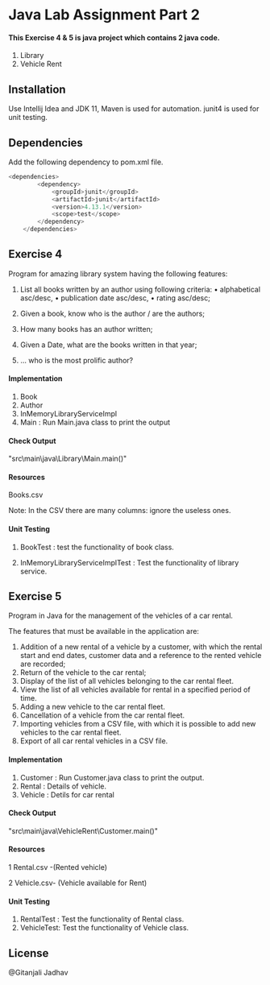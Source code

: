 # Java Lab Assignment Part 2
#### This Exercise 4 & 5 is java project which contains 2 java code.

1. Library
2. Vehicle Rent

## Installation

Use Intellij Idea and JDK 11, Maven is used for automation. junit4 is used for unit testing.


## Dependencies
Add the following dependency to pom.xml file.
```python
<dependencies>
        <dependency>
            <groupId>junit</groupId>
            <artifactId>junit</artifactId>
            <version>4.13.1</version>
            <scope>test</scope>
        </dependency>
    </dependencies>
```

## Exercise 4
Program for amazing library system having the following features:

1. List all books written by an author using following criteria:
   •	alphabetical asc/desc,
   •	publication date asc/desc,
   •	rating asc/desc;

2. Given a book, know who is the author / are the authors;
3. How many books has an author written;
4. Given a Date, what are the books written in that year;
5. ... who is the most prolific author?

#### Implementation
1. Book
2. Author
3. InMemoryLibraryServiceImpl
4. Main : Run Main.java class to print the output

#### Check Output
"src\main\java\Library\Main.main()"

#### Resources
Books.csv

Note: In the CSV there are many columns: ignore the useless ones.

#### Unit Testing

1. BookTest : test the functionality of book class.

2. InMemoryLibraryServiceImplTest : Test the functionality of library service.


## Exercise 5
Program in Java for the management of the vehicles of a car rental.

The features that must be available in the application are:
1. Addition of a new rental of a vehicle by a customer, with which the rental start and end dates, customer data and a reference to the rented vehicle are recorded;
2. Return of the vehicle to the car rental;
3. Display of the list of all vehicles belonging to the car rental fleet.
4. View the list of all vehicles available for rental in a specified period of time.
5. Adding a new vehicle to the car rental fleet.
6. Cancellation of a vehicle from the car rental fleet.
7. Importing vehicles from a CSV file, with which it is possible to add new vehicles to the car rental fleet.
8. Export of all car rental vehicles in a CSV file.

#### Implementation
1. Customer   : Run Customer.java class to print the output.
2. Rental  : Details of vehicle.
3. Vehicle  : Detils for car rental


#### Check Output
"src\main\java\VehicleRent\Customer.main()"

#### Resources
1 Rental.csv -(Rented vehicle)

2 Vehicle.csv- (Vehicle available for Rent)


#### Unit Testing

1. RentalTest : Test the functionality of Rental class.
2. VehicleTest: Test the functionality of Vehicle class.


## License
@Gitanjali Jadhav